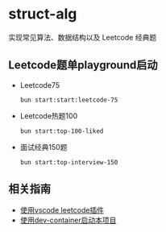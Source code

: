 # struct-alg

实现常见算法、数据结构以及 Leetcode 经典题

## Leetcode题单playground启动

- Leetcode75

  ```shell
  bun start:start:leetcode-75
  ```

- Leetcode热题100

  ```shell
  bun start:top-100-liked
  ```

- 面试经典150题

  ```shell
  bun start:top-interview-150
  ```

## 相关指南

- [使用vscode leetcode插件](./Leetcode.md)
- [使用dev-container启动本项目](./DevContainer.md)
